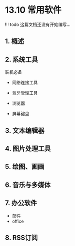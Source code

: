 # 13.10 常用软件

!!! todo
    这篇文档还没有开始编写...

## 1. 概述

## 2. 系统工具

装机必备

- 网络连接工具
- 蓝牙管理工具

- 浏览器
- 屏幕键盘

## 3. 文本编辑器

## 4. 图片处理工具

## 5. 绘图、画画

## 6. 音乐与多媒体

## 7.  办公软件

- 邮件
- office

## 8. RSS订阅
